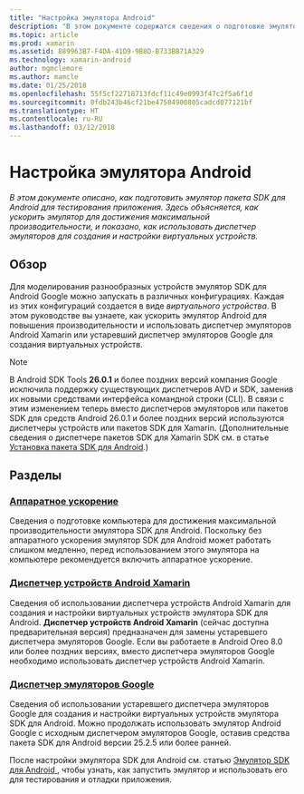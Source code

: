 ```yaml
---
title: "Настройка эмулятора Android"
description: "В этом документе содержатся сведения о подготовке эмулятора SDK для Android для тестирования приложения. Здесь объясняется, как ускорить эмулятор для достижения максимальной производительности, и демонстрируется использование диспетчера эмуляторов для создания и настройки виртуальных устройств."
ms.topic: article
ms.prod: xamarin
ms.assetid: 889963B7-F4DA-41D9-9B8D-B733BB71A329
ms.technology: xamarin-android
author: mgmclemore
ms.author: mamcle
ms.date: 01/25/2018
ms.openlocfilehash: 55f5cf22718713fdcf11c49e0993f47c2f5a6f1d
ms.sourcegitcommit: 0fdb243b46cf21be47584900805cadcd077121bf
ms.translationtype: HT
ms.contentlocale: ru-RU
ms.lasthandoff: 03/12/2018
---
```

# <a name="android-emulator-setup"></a>Настройка эмулятора Android

_В этом документе описано, как подготовить эмулятор пакета SDK для Android для тестирования приложения. Здесь объясняется, как ускорить эмулятор для достижения максимальной производительности, и показано, как использовать диспетчер эмуляторов для создания и настройки виртуальных устройств._


## <a name="overview"></a>Обзор

Для моделирования разнообразных устройств эмулятор SDK для Android Google можно запускать в различных конфигурациях. Каждая из этих конфигураций создается в виде _виртуального устройства_. В этом руководстве вы узнаете, как ускорить эмулятор Android для повышения производительности и использовать диспетчер эмуляторов Android Xamarin или устаревший диспетчер эмуляторов Google для создания виртуальных устройств.


> [!NOTE]
> В Android SDK Tools **26.0.1** и более поздних версий компания Google исключила поддержку существующих диспетчеров AVD и SDK, заменив их новыми средствами интерфейса командной строки (CLI). В связи с этим изменением теперь вместо диспетчеров эмуляторов или пакетов SDK для средств Android 26.0.1 и более поздних версий используются диспетчеры устройств или пакетов SDK для Xamarin. (Дополнительные сведения о диспетчере пакетов SDK для Xamarin SDK см. в статье [Установка пакета SDK для Android](~/android/get-started/installation/android-sdk.md).)


## <a name="sections"></a>Разделы

### <a name="hardware-accelerationandroidget-startedinstallationandroid-emulatorhardware-accelerationmd"></a>[Аппаратное ускорение](~/android/get-started/installation/android-emulator/hardware-acceleration.md)

Сведения о подготовке компьютера для достижения максимальной производительности эмулятора SDK для Android. Поскольку без аппаратного ускорения эмулятор SDK для Android может работать слишком медленно, перед использованием этого эмулятора на компьютере рекомендуется включить аппаратное ускорение.

### <a name="xamarin-android-device-managerandroidget-startedinstallationandroid-emulatorxamarin-device-managermd"></a>[Диспетчер устройств Android Xamarin](~/android/get-started/installation/android-emulator/xamarin-device-manager.md)

Сведения об использовании диспетчера устройств Android Xamarin для создания и настройки виртуальных устройств эмулятора SDK для Android. **Диспетчер устройств Android Xamarin** (сейчас доступна предварительная версия) предназначен для замены устаревшего диспетчера эмуляторов Google. Если вы работаете в Android Oreo 8.0 или более поздних версиях, вместо диспетчера эмуляторов Google необходимо использовать диспетчер устройств Android Xamarin.

### <a name="google-emulator-managerandroidget-startedinstallationandroid-emulatorgoogle-emulator-managermd"></a>[Диспетчер эмуляторов Google](~/android/get-started/installation/android-emulator/google-emulator-manager.md)

Сведения об использовании устаревшего диспетчера эмуляторов Google для создания и настройки виртуальных устройств эмулятора SDK для Android. Можно продолжать использовать эмулятор Android Google с исходным диспетчером эмуляторов Google, оставив средства пакета SDK для Android версии 25.2.5 или более ранней.

После настройки эмулятора SDK для Android см. статью [Эмулятор SDK для Android ](~/android/deploy-test/debugging/android-sdk-emulator/index.md), чтобы узнать, как запустить эмулятор и использовать его для тестирования и отладки приложения.
